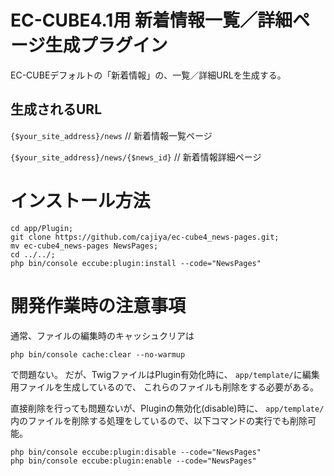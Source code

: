 # EC-CUBE4.1用 新着情報一覧／詳細ページ生成プラグイン

EC-CUBEデフォルトの「新着情報」の、一覧／詳細URLを生成する。

## 生成されるURL

`{$your_site_address}/news` // 新着情報一覧ページ

`{$your_site_address}/news/{$news_id}` // 新着情報詳細ページ

# インストール方法

```
cd app/Plugin;
git clone https://github.com/cajiya/ec-cube4_news-pages.git;
mv ec-cube4_news-pages NewsPages;
cd ../../;
php bin/console eccube:plugin:install --code="NewsPages"
```

# 開発作業時の注意事項

通常、ファイルの編集時のキャッシュクリアは
```
php bin/console cache:clear --no-warmup 
```
で問題ない。
だが、TwigファイルはPlugin有効化時に、
`app/template/`に編集用ファイルを生成しているので、
これらのファイルも削除をする必要がある。

直接削除を行っても問題ないが、Pluginの無効化(disable)時に、
`app/template/`内のファイルを削除する処理をしているので、以下コマンドの実行でも削除可能。

```
php bin/console eccube:plugin:disable --code="NewsPages"
php bin/console eccube:plugin:enable --code="NewsPages"
```
